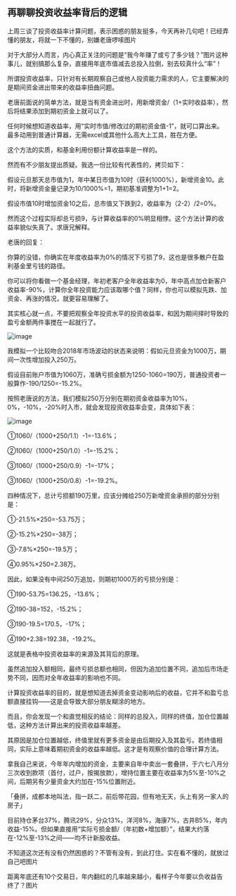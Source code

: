 ## 再聊聊投资收益率背后的逻辑
上周三谈了投资收益率计算问题，表示困惑的朋友挺多，今天再补几句吧！已经弄懂的朋友，将就一下不懂的，别嫌老唐啰嗦图片

 

对于大部分人而言，内心真正关注的问题是“我今年赚了或亏了多少钱？”图片这种事儿，就别搞那么复杂，直接用年底市值减去总投入拉倒，别去较真什么“率”！

 

所谓投资收益率，只针对有长期观察自己或他人投资能力需求的人，它主要解决的是期间资金进出带来的收益率扭曲问题。

 

老唐前面说的简单方法，就是当有资金进出时，用新增资金/（1+实时收益率），然后将结果添加到期初资金上就可以了。



任何时候想知道收益率，用“实时市值/修改过的期初资金值-1”，就可口算出来。最多动用到普通计算器，无需excel或其他什么高大上工具，胜在方便。



这个方法的实质，和基金利用份额计算收益率是一样的。

 

然而有不少朋友提出质疑。我选一份比较有代表性的，拷贝如下：

 

假设元旦那天总市值为1，年中某日市值为10时（获利1000%），新增资金10。此时，将新增资金量记录为10/1000%=1，期初基准调整为1+1=2。

假设市值10时增加资金10之后，总市值又下跌到2，收益率为（2-2）/2=0%。

然而这个过程实际却总亏损9，与计算收益率的0%明显相悖。这个方法计算的收益率貌似失真了。求唐兄解释。

  

老唐的回复：



你算的没错，你确实在年度收益率为0%的情况下亏损了9，这也是很多散户在盈利基金里亏钱的路径。 

你可以将你看做一个基金经理，年初老客户全年收益率为0，年中高点加仓新客户收益率-90%，计算你全年投资能力应该取哪个值？同样，你也可以模拟先跌、加资金、再涨的情况，就更容易理解了。

其实核心就一点，不要把观察全年投资水平的投资收益率，和因为期间择时导致的盈亏金额两件事搅在一起就行了。

![image](https://github.com/fengyumozhu/tsf/assets/6201828/984a08b7-4b42-447f-b0f8-7f2d1d22cb7c)


我模拟一个比较吻合2018年市场波动的状态来说明：假如元旦资金为1000万，期间一次性增加投入250万。



假设目前账户市值为1060万，准确亏损金额为1250-1060=190万，普通投资者一般算作-190/1250=-15.2%。

 

按照老唐说的方法，我们模拟250万分别在期初资金收益率为10%，0%，-10%，-20%时入市，就会发现投资收益率会变，具体如下表：

![image](https://github.com/fengyumozhu/tsf/assets/6201828/e0bb05ce-23bc-4291-96d4-6b43b88c62e8)


①1060/（1000+250/1.1）-1=-13.6%；

②1060/（1000+250/1.0）-1=-15.2%；

③1060/（1000+250/0.9）-1=-17%；

③1060/（1000+250/0.8）-1=-19.2%。

 

四种情况下，总计亏损额190万里，应该分摊给250万新增资金承担的部分分别是：

①-21.5%×250=-53.75万；

②-15.2%×250=-38万；

③-7.8%×250=-19.5万；

④0.95%×250=2.38万。

 

因此，如果没有中间250万追加，则期初1000万的亏损分别是：

①190-53.75=136.25，-13.6%；

②190-38=152，-15.2%；

③190-19.5=170.5，-17%；

④190+2.38=192.38，-19.2%。

 

这就是表格中投资收益率的来源及其背后的原理。



虽然追加投入额相同，最终亏损总额也相同，但因为追加位置不同，追加后市场走势不同，因而对全年收益率的影响也不同。



计算投资收益率的目的，就是想知道去掉资金变动影响后的收益，它并不和盈亏总额直接挂钩——这是会导致大部分朋友糊涂的地方。

 

而且，你会发现一个和直觉相反的结论：同样的总投入，同样的终值，加仓位置越低，这种方法计算出来的投资收益率越差。



其原因是加仓位置越低，终值里就有更多资金是由后期投入及其盈亏。若终值相同，实际上意味着期初资金的收益率越低。这才是有观察价值的合理计算方法。

 

拿我自己来说，今年年内增加的资金，主要来自年中卖出一套叠拼，于六七八月分三次收到款项（首付，过户，按揭放款），增持位置主要在收益率为5%至-10%之间，后期另有少量资金大约加在-15%位置附近。

「叠拼，成都本地叫法，指一跃二，前后带花园，但有地无天，头上有另一家人的房子」



目前持仓茅台37%，腾讯29%，分众13%，洋河8%，海康7%，古井B5%，年内收益-15%。但如果直接用“实际亏损金额/（年初数+增加额）”，结果大约落在-12%至-13%之间——均不计新股收益。



不知道这次还有没有仍然困惑的？不管有没有，到此打住。实在看不懂的，就放过自己吧图片



距离年底还有10个交易日，年内翻红的几率越来越小，看样子今年要以负收益告终了？图片
